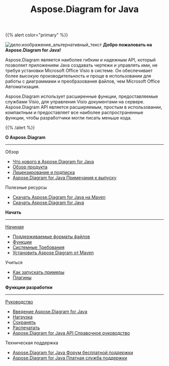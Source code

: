 ﻿---
title: Aspose.Diagram for Java
type: docs
description: Aspose.Diagram является наиболее гибким и надежным API, который позволяет приложениям Java создавать чертежи и управлять ими, не требуя установки Microsoft Office Visio в системе.
weight: 20
url: /ru/java/
is_root: true
---
{{% alert color="primary" %}}

![дело:изображение_альтернативный_текст](home_1.png)
**Добро пожаловать на Aspose.Diagram for Java!**

Aspose.Diagram является наиболее гибким и надежным API, который позволяет приложениям Java создавать чертежи и управлять ими, не требуя установки Microsoft Office Visio в системе. Он обеспечивает более высокую производительность и проще в использовании для работы с диаграммами и преобразования файлов, чем Microsoft Office Автоматизация.

Aspose.Diagram использует расширенные функции, предоставляемые службами Visio, для управления Visio документами на сервере. Aspose.Diagram API является расширяемым, простым в использовании, компактным и предоставляет все наиболее распространенные функции, чтобы разработчики могли писать меньше кода.

{{% /alert %}}
<div class="row">
	<div class="col-md-4">
		<p><b>О Aspose.Diagram</b></p>
			<hr><p>Обзор</p></hr>
			<ul>
				<li><a href="/diagram/ru/java/whatsnew/">Что нового в Aspose.Diagram for Java</a></li>
				<li><a href="/diagram/ru/java/overview/">Обзор продукта</a></li>
				<li><a href="/diagram/ru/java/licensing/">Лицензирование и подписка</a></li>
			  <li><a href="https://releases.aspose.com/ru/diagram/java/release-notes/">Aspose.Diagram for Java Примечания к выпуску</a></li>
			</ul>            
	        <p>Полезные ресурсы</p>
			<ul>
				<li><a href="https://releases.aspose.com/java/repo/com/aspose/aspose-diagram/">Скачать Aspose.Diagram for Java на Maven</a></li>
				<li><a href="https://releases.aspose.com/ru/diagram/java/">Скачать Aspose.Diagram for Java</a></li>
			</ul>
	</div>
	<div class="col-md-4">
		<p><b>Начать</b></p>
			<hr><p><a href="/diagram/ru/java/getting-started/">Начиная</a></p></hr>
			<ul>
				<li><a href="/diagram/ru/java/supported-file-formats/">Поддерживаемые форматы файлов</a></li>
				<li><a href="/diagram/ru/java/feature-list/">Функции</a></li>
				<li><a href="/diagram/ru/java/system-requirements/">Системные Требования</a></li>
				<li><a href="/diagram/ru/java/installation/">Установить Aspose Diagram от Maven</a></li>
			</ul>
			<p>Учиться</p>
			<ul>
				<li><a href="/diagram/ru/java/how-to-run-aspose-diagram-for-java-examples/">Как запускать примеры</a></li>
				<li><a href="/diagram/ru/java/plugins/">Плагины</a></li>
			</ul>
	</div>
	<div class="col-md-4">
		<p><b>Функции разработки</b></p>
			<hr><p><a href="/diagram/ru/java/developer-guide/">Руководство</a></p></hr>
			<ul>
				<li><a href="/diagram/ru/java/introduction/">Введение Aspose.Diagram for Java</a></li>
				<li><a href="/diagram/ru/java/open-visio-document/">Нагрузка</a></li>
				<li><a href="/diagram/ru/java/save-visio-document/">Сохранять</a></li>
				<li><a href="/diagram/ru/java/working-with-print/">Распечатать</a></li>
				<li><a href="https://reference.aspose.com/diagram/java">Aspose.Diagram for Java API Справочное руководство</a></li>
			</ul>
			<p>Техническая поддержка</p>
			<ul>
				<li><a href="https://forum.aspose.com/c/diagram/17">Aspose.Diagram for Java Форум бесплатной поддержки</a></li>
				<li><a href="https://helpdesk.aspose.com/">Aspose.Diagram for Java Платная служба поддержки</a></li>
			</ul>
	</div>
</div>
